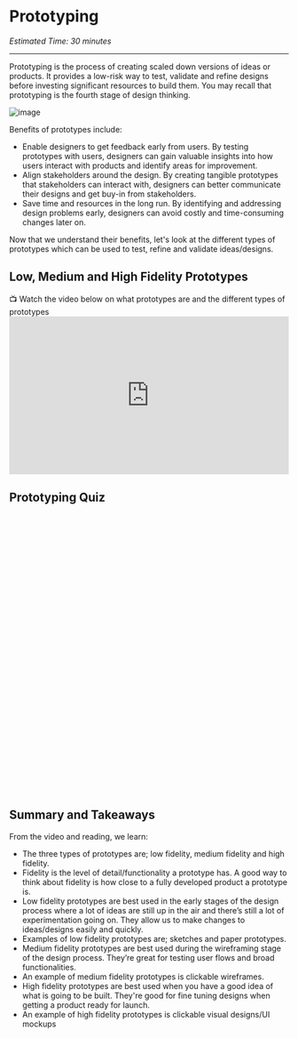 # Prototyping
*Estimated Time: 30 minutes*

---

Prototyping is the process of creating scaled down versions of  ideas or products. It provides a low-risk way to test, validate and refine designs before investing significant resources to build them. You may recall that prototyping is the fourth stage of design thinking.

![image](https://user-images.githubusercontent.com/1774663/221359537-993a5708-930e-4075-9399-122d24a97cdb.png)


Benefits of prototypes include:

- Enable designers to get feedback early from users. By testing prototypes with users, designers can gain valuable insights into how users interact with products and identify areas for improvement.  
- Align stakeholders around the design. By creating tangible prototypes that stakeholders can interact with, designers can better communicate their designs and get buy-in from stakeholders.
- Save time and resources in the long run. By identifying and addressing design problems early, designers can avoid costly and time-consuming changes later on.

Now that we understand their benefits, let's look at the different types of prototypes which can be used to test, refine and validate ideas/designs. 


## Low, Medium and High Fidelity Prototypes

<aside>
📺 Watch the video below on what prototypes are and the different types of prototypes 
</aside>


<div style="position: relative; padding-bottom: 56.25%; height: 0;"> <iframe width="560" height="315" src="https://www.youtube.com/embed/pbJFI3rEnR0" title="YouTube video player" frameborder="0" allow="accelerometer; autoplay; clipboard-write; encrypted-media; gyroscope; picture-in-picture; web-share" allowfullscreen style="position: absolute; top: 0; left: 0; width: 100%; height: 100%;"></iframe>
</div>


## Prototyping Quiz

<div data-tf-widget="XvCIEwIl" data-tf-opacity="100" data-tf-iframe-props="title=Prototyping" data-tf-transitive-search-params data-tf-medium="snippet" style="width:100%;height:500px;"></div><script src="//embed.typeform.com/next/embed.js"></script>


## Summary and Takeaways

From the video and reading, we learn:

  - The three types of prototypes are; low fidelity, medium fidelity and high fidelity.
  - Fidelity is the level of detail/functionality a prototype has. A good way to think about fidelity is how close to a fully developed product a prototype is.
  - Low fidelity prototypes are best used in the early stages of the design process where a lot of ideas are still up in the air and there’s still a lot of experimentation going on. They allow us to make changes to ideas/designs easily and quickly. 
  - Examples of low fidelity prototypes are; sketches and paper prototypes.
  - Medium fidelity prototypes are best used during the wireframing stage of the design process. They’re great for testing user flows and broad functionalities. 
  - An example of medium fidelity prototypes is clickable wireframes.
  - High fidelity prototypes are best used when you have a good idea of what is going to be built. They're good for fine tuning designs when getting a product ready for launch.
  - An example of high fidelity prototypes is clickable visual designs/UI mockups


